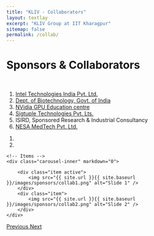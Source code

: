 ```yaml
---
title: "KLIV - Collaborators"
layout: textlay
excerpt: "KLIV Group at IIT Kharagpur"
sitemap: false
permalink: /collab/
---
```


# Sponsors & Collaborators

<br>

1. [Intel Technologies India Pvt. Ltd.](https://www.intel.in/content/www/in/en/homepage.html)
2. [Dept. of Biotechnology, Govt. of India](http://www.dbtindia.nic.in/)
3. [NVidia GPU Education centre](https://developer.nvidia.com/academia)
4. [Sigtuple Technologies Pvt. Lts.](https://sigtuple.com/)
5. ISIRD, Sponsored Research & Industrial Consultancy
6. [NESA MedTech Pvt. Ltd.](http://nesamedtech.com/)

<div markdown="0" id="carousel" class="carousel slide" data-ride="carousel" data-interval="3000" data-pause="hover" >
    <!-- Menu -->
    <ol class="carousel-indicators">
        <li data-target="#carousel" data-slide-to="0" class="active"></li>
        <li data-target="#carousel" data-slide-to="1"></li>
    </ol>

    <!-- Items -->
    <div class="carousel-inner" markdown="0">

        <div class="item active">
            <img src="{{ site.url }}{{ site.baseurl }}/images/sponsors/collab1.png" alt="Slide 1" />
        </div>
        <div class="item">
            <img src="{{ site.url }}{{ site.baseurl }}/images/sponsors/collab2.png" alt="Slide 2" />
        </div>
    </div> 

  <a class="left carousel-control" href="#carousel" role="button" data-slide="prev">
    <span class="glyphicon glyphicon-chevron-left" aria-hidden="true"></span>
    <span class="sr-only">Previous</span>
  </a>
  <a class="right carousel-control" href="#carousel" role="button" data-slide="next">
    <span class="glyphicon glyphicon-chevron-right" aria-hidden="true"></span>
    <span class="sr-only">Next</span>
  </a>
</div>

<br> <br>
